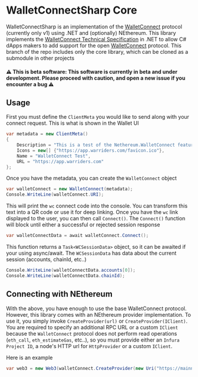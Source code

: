 # WalletConnectSharp Core

WalletConnectSharp is an implementation of the [WalletConnect](https://walletconnect.org/) protocol (currently only v1) using .NET and (optionally) NEthereum. This library implements the [WalletConnect Technical Specification](https://docs.walletconnect.org/tech-spec) in .NET to allow C# dApps makers to add support for the open [WalletConnect](https://walletconnect.org/) protocol. This branch of the repo includes only the core library, which can be cloned as a submodule in other projects

#### :warning: **This is beta software**: This software is currently in beta and under development. Please proceed with caution, and open a new issue if you encounter a bug :warning:

## Usage

First you must define the `ClientMeta` you would like to send along with your connect request. This is what is shown in the Wallet UI

```csharp
var metadata = new ClientMeta()
{
    Description = "This is a test of the Nethereum.WalletConnect feature",
    Icons = new[] {"https://app.warriders.com/favicon.ico"},
    Name = "WalletConnect Test",
    URL = "https://app.warriders.com"
};    
```

Once you have the metadata, you can create the `WalletConnect` object

```csharp
var walletConnect = new WalletConnect(metadata);
Console.WriteLine(walletConnect.URI);
```

This will print the `wc` connect code into the console. You can transform this text into a QR code or use it for deep linking. Once you have the `wc` link displayed to the user, you can then call `Connect()`. The `Connect()` function will block until either a successful or rejected session response

```csharp
var walletConnectData = await walletConnect.Connect();
```

This function returns a `Task<WCSessionData>` object, so it can be awaited if your using async/await. The `WCSessionData` has data about the current session (accounts, chainId, etc..)

```csharp
Console.WriteLine(walletConnectData.accounts[0]);
Console.WriteLine(walletConnectData.chainId);
```

## Connecting with NEthereum

With the above, you have enough to use the base WalletConnect protocol. However, this library comes with an NEthereum provider implementation. To use it, you simply invoke `CreateProvider(url)` or `CreateProvider(IClient)`. You are required to specify an additional RPC URL or a custom `IClient` because the `WalletConnect` protocol does not perform read operations (`eth_call`, `eth_estimateGas`, etc..), so you must provide either an `Infura Project ID`, a node's HTTP url for `HttpProvider` or a custom `IClient`.

Here is an example
```csharp
var web3 = new Web3(walletConnect.CreateProvider(new Uri("https://mainnet.infura.io/v3/<infruaId>"));
```
